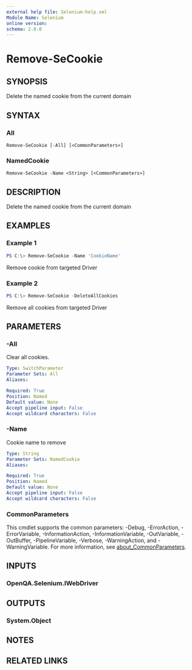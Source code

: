 ```yaml
---
external help file: Selenium-help.xml
Module Name: Selenium
online version:
schema: 2.0.0
---
```


# Remove-SeCookie

## SYNOPSIS
Delete the named cookie from the current domain

## SYNTAX

### All
```
Remove-SeCookie [-All] [<CommonParameters>]
```

### NamedCookie
```
Remove-SeCookie -Name <String> [<CommonParameters>]
```

## DESCRIPTION
Delete the named cookie from the current domain

## EXAMPLES

### Example 1
```powershell
PS C:\> Remove-SeCookie -Name 'CookieName'
```

Remove cookie from targeted Driver

### Example 2
```powershell
PS C:\> Remove-SeCookie -DeleteAllCookies
```

Remove all cookies from targeted Driver

## PARAMETERS

### -All
Clear all cookies.

```yaml
Type: SwitchParameter
Parameter Sets: All
Aliases:

Required: True
Position: Named
Default value: None
Accept pipeline input: False
Accept wildcard characters: False
```

### -Name
Cookie name to remove

```yaml
Type: String
Parameter Sets: NamedCookie
Aliases:

Required: True
Position: Named
Default value: None
Accept pipeline input: False
Accept wildcard characters: False
```

### CommonParameters
This cmdlet supports the common parameters: -Debug, -ErrorAction, -ErrorVariable, -InformationAction, -InformationVariable, -OutVariable, -OutBuffer, -PipelineVariable, -Verbose, -WarningAction, and -WarningVariable. For more information, see [about_CommonParameters](http://go.microsoft.com/fwlink/?LinkID=113216).

## INPUTS

### OpenQA.Selenium.IWebDriver

## OUTPUTS

### System.Object
## NOTES

## RELATED LINKS
